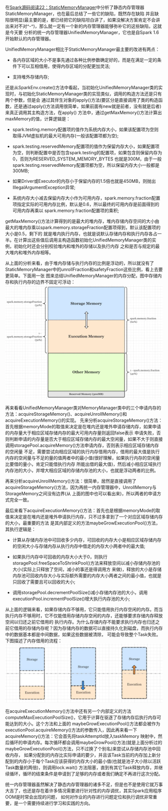 在[Spark源码阅读22：StaticMemoryManager](/Spark源码阅读22-StaticMemoryManager/)中分析了静态内存管理器StaticMemoryManager，也在最后总结了一些它的缺陷，既然存在缺陷
并且缺陷很明显(最主要的是，都已经把它的缺陷坦白讲了，如果没解决方案肯定不会讲出来对不对^-^)，那么就一定有一个新的内存管理器能够弥补它的这些缺陷，这就是今天要
分析的统一内存管理器UnifiedMemoryManager，它也是自Spark 1.6开始默认的内存管理器。

UnifiedMemoryManager相比于StaticMemoryManager最主要的改进有两点：
  * 各内存区域的大小不是事先通过各种比例参数确定好的，而是在满足一定的条件下可以互相借用，使得内存区域的分配更加灵活;

  * 支持堆外存储内存;

还是从SparkEnv.create()方法中看起，当初始化UnifiedMemoryManager类的实现时，与初始化StaticMemoryManager类的实现类似，调用的构造方法还是只有两个参数，但是会
通过其伴生对象的apply()方法(要区分是直接调用了类的构造函数，还是通过apply()方法调用很简单，如果前面有new就是前者，没有就是后者)来真正调用其主构造方法，在apply()
方法中，通过getMaxMemory()方法计算出maxMemory的值，计算逻辑是：
  * spark.testing.memory配置项的值作为系统内存大小，如果该配置项为空则取得JVM虚拟机的最大可用内存(一般该配置项都为空);

  * spark.testing.reservedMemory配置项的值作为保留内存大小，如果配置项为空，则判断配置中是否包含spark.testing的配置项，如果包含则保留内存为0，否则为RESERVED_SYSTEM_MEMORY_BYTES
  也就是300M，由于一般spark.testing.reservedMemory配置项都为空，所以保留内存大小一般都是300MB;

  * 如果Driver或Executor的内存小于保留内存的1.5倍也就是450MB，则抛出IllegalArgumentException异常;

  * 系统内存大小减去保留内存大小作为可用内存，spark.memory.fraction配置项指定实际的可用内存比例，默认是0.6，所以最终的可用内存是前面得到的可用内存再乘以
  spark.memory.fraction配置项的乘积;

getMaxMemory()方法计算得到的是最大的堆内存，堆内存储内存空间的大小由最大的堆内存乘以spark.memory.storageFraction配置项得到，默认该配置项的大小是0.5，剩下的
就是堆内执行内存，也就是说默认存储内存和执行内存各占一半。在计算出这些值后调用主构造函数初始化UnifiedMemoryManager类的实例，初始化时还会分别校验堆内和堆外的存储以及执行内存
之和是否与规定的最大堆内和堆外内存相等。

从上面的分析来看，由于堆内存储与执行内存的比例是浮动的，所以就没有了StaticMemoryManager中的unrollFraction和safetyFraction这些比例，看上去要更简单。下面用一张
图来总结UnifiedMemoryManager的内存分配，图中存储内存和执行内存的边界不固定可浮动：
![UnifiedMemoryManager](../assets/img/spark/unifiedmemorymanager.png "UnifiedMemoryManager")

再来看看UnifiedMemoryManager类对MemoryManager类中的三个申请内存的方法：acquireStorageMemory()、acquireUnrollMemory()和acquireExecutionMemory()的实现。
先来分析acquireStorageMemory()方法：首先根据memoryMode的取值来决定是在堆内还是堆外申请存储内存，如果申请的内存量大于相应区域存储内存的最大可用内存量则返回false表示
申请失败，否则判断申请的内存量是否大于相应区域存储内存的最大空闲量，如果不大于则直接调用storagePool.acquireMemory()方法申请内存，否则表示相应区域存储内存的空闲量
不足，需要尝试向相应区域的执行内存借用内存，借用的最大值是执行内存的空闲量与不足的量的值两者中的最小值(很好理解，如果执行内存的空闲量比要借的量小，肯定只能借执行内存
所能出借的最大值)，然后减小相应区域执行内存池的大小，并增大相应区域的存储内存池的大小，也就是浮动两者的比例。

再来分析acquireUnrollMemory()方法：很简单，居然是直接调用了acquireStorageMemory()方法，因为再统一内存管理器中，UnrollMemory与StorageMemory之间没有边界(从
上面的图中也可以看出来)，所以两者的申请方式完全一致。

最后来看下acquireExecutionMemory()方法：首先也是根据memoryMode的取值来决定是在堆内还是堆外申请执行内存，只不过多拿到了一个对应区域存储内存的大小，最重要的方法
是其内部定义的方法maybeGrowExecutionPool()方法，其执行逻辑是：
  * 计算从存储内存池中可回收多少内存，可回收的内存大小是相应区域存储内存的空闲大小与存储内存从执行内存中借走的内存大小两者中的最大值;

  * 如果执行内存中可回收的内存大小大于0，则执行storagePool.freeSpaceToShrinkPool()方法来释放空间以减小存储内存池的大小(实际上只释放了空间，减小的事还是得调用方
  来做)，释放的大小是存储内存池可回收内存大小与实际额外需要的内存大小两者之间的最小值，也就是只回收了需要且可以回收的大小;

  * 调用storagePool.decrementPoolSize()减小存储内存池的大小，调用executionPool.incrementPoolSize()增大执行内存池的大小;

从上面的逻辑来看，如果存储内存不够用，它只能借用执行内存空闲的内存。而当执行内存不够用时，它不仅能借用存储内存空闲的内存，还能够要求存储内存释放空间以归还之前它借用的
执行内存。为什么存储内存不能要求执行内存也归还之前它借用的存储内存呢？因为存储内存的数据可以直接持久化到磁盘，而执行内存中的数据基本都是中间数据，如果这些数据被清除，
可能会导致整个Task失败。下图描述了内存借用的流程：
![内存借用](../assets/img/spark/memoryreclaim.png "内存借用")

在acquireExecutionMemory()方法中还有另一个内部定义的方法computeMaxExecutionPoolSize()，它用于计算在驱逐了存储内存后执行内存可能达到的大小。这个方法和上面的
maybeGrowExecutionPool()方法都会被作为executionPool.acquireMemory()方法的参数传入，因此再来看一下acquireMemory()方法：它会首先将taskAttemptId放入taskMemory
映射中，然后循环的申请内存。每次循环都会调用maybeGrowPool()方法(就是上面分析过的maybeGrowExecutionPool()方法，只不过换了个别名)来尝试从存储内存池中回收内存，
如果分配到的内存比实际申请的要少，并且该Task当前的内存加上新分配到的内存小于每个Task应该获得的内存大小的最小值(也就是池子大小除以活跃Task数量的两倍)，则调用lock.wait()
方法阻塞，直到有其它Task释放内存，并继续循环，循环的结束条件是申请到了足够的内存或者我们确定不再进行这次分配。

统一内存管理器虽然解决了静态内存管理器的诸多不足，但是也不是使用它就万事大吉了，也还是存在着许多情况需要进行针对性的内存调优，其实Spark应用程序OOM是时常会出现的问题，
如何对作业的内存进行问题定位和执行调优非常重要，是一个需要持续进行学习和实践的方向。
